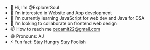 - 👋 Hi, I’m @ExplorerSoul
- 👀 I’m interested in Website and App development
- 🌱 I’m currently learning JavaScript for web dev and Java for DSA
- 💞️ I’m looking to collaborate on frontend web design
- 📫 How to reach me ceoamit22@gmail.com
- 😄 Pronouns: AJ
- ⚡ Fun fact: Stay Hungry Stay Foolish

<!---
ExplorerSoul/ExplorerSoul is a ✨ special ✨ repository because its `README.md` (this file) appears on your GitHub profile.
You can click the Preview link to take a look at your changes.
--->
